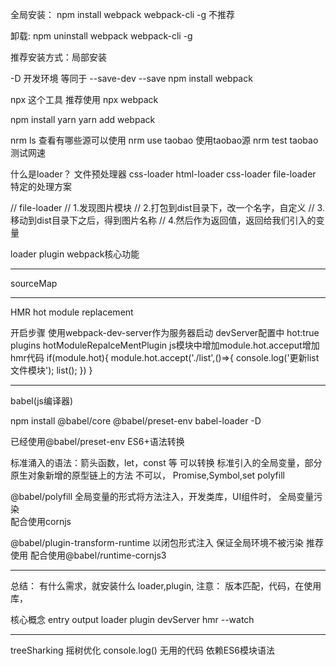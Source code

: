 全局安装： npm install webpack webpack-cli -g 不推荐

卸载:  npm uninstall webpack webpack-cli -g

推荐安装方式：局部安装

-D 开发环境   等同于 --save-dev
--save
npm install webpack

npx 这个工具 推荐使用
npx webpack

npm install yarn
yarn add webpack

nrm ls 查看有哪些源可以使用
nrm use taobao 使用taobao源
nrm test  taobao 测试网速




什么是loader？
文件预处理器
css-loader html-loader css-loader file-loader
特定的处理方案




// file-loader
// 1.发现图片模块
// 2.打包到dist目录下，改一个名字，自定义
// 3.移动到dist目录下之后，得到图片名称
// 4.然后作为返回值，返回给我们引入的变量



loader plugin webpack核心功能

-------------------------------

sourceMap

-----------------------------------
HMR hot module replacement

开启步骤
使用webpack-dev-server作为服务器启动
devServer配置中  hot:true
plugins  hotModuleRepalceMentPlugin
js模块中增加module.hot.acceput增加hmr代码
if(module.hot){
    module.hot.accept('./list',()=>{
        console.log('更新list文件模块');
        list();
    })
}



-------------------------------------
babel(js编译器)

npm install @babel/core @babel/preset-env babel-loader -D

已经使用@babel/preset-env ES6+语法转换 

标准涌入的语法：箭头函数，let，const 等   可以转换
标准引入的全局变量，部分原生对象新增的原型链上的方法 不可以， Promise,Symbol,set
polyfill

@babel/polyfill   全局变量的形式将方法注入，开发类库，UI组件时， 全局变量污染   
配合使用cornjs

@babel/plugin-transform-runtime  以闭包形式注入  保证全局环境不被污染  推荐使用
配合使用@babel/runtime-cornjs3   


-------------------------------
总结：
有什么需求，就安装什么 loader,plugin,
注意：
版本匹配，代码，在使用库，


核心概念 entry output loader plugin devServer  hmr  --watch 


--------------------------------------------
treeSharking   摇树优化      console.log()   无用的代码    依赖ES6模块语法
